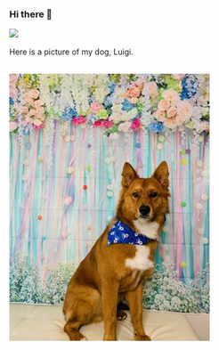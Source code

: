 ### Hi there 👋

<!--
**dan-zayas/dan-zayas** is a ✨ _special_ ✨ repository because its `README.md` (this file) appears on your GitHub profile.

Here are some ideas to get you started:

- 🔭 I’m currently working on ...
- 🌱 I’m currently learning ...
- 👯 I’m looking to collaborate on ...
- 🤔 I’m looking for help with ...
- 💬 Ask me about ...
- 📫 How to reach me: ...
- 😄 Pronouns: ...
- ⚡ Fun fact: ...
-->

![](https://komarev.com/ghpvc/?username=dan-zayas&color=000000&style=for-the-badge)

<p>Here is a picture of my dog, Luigi.</p>
<br/>
<img src="https://github.com/dan-zayas/dan-zayas/blob/main/IMG_20220424_174331.jpeg?raw=true">
